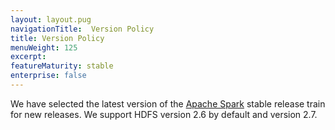 ```yaml
---
layout: layout.pug
navigationTitle:  Version Policy
title: Version Policy
menuWeight: 125
excerpt:
featureMaturity: stable
enterprise: false
---
```


<!-- This source repo for this topic is https://github.com/mesosphere/spark-build -->


We have selected the latest version of the [Apache Spark](http://spark.apache.org) stable release train for new releases. We support HDFS version 2.6 by default and version 2.7.
